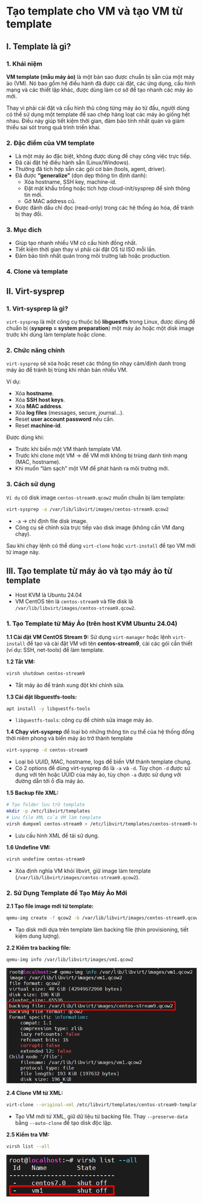 # Tạo template cho VM và tạo VM từ template

## I. Template là gì?

### 1. Khái niệm

**VM template (mẫu máy ảo)** là một bản sao được chuẩn bị sẵn của một máy ảo (VM). Nó bao gồm hệ điều hành đã được cài đặt, các ứng dụng, cấu hình mạng và các thiết lập khác, được dùng làm cơ sở để tạo nhanh các máy ảo mới.

Thay vì phải cài đặt và cấu hình thủ công từng máy ảo từ đầu, người dùng có thể sử dụng một template để sao chép hàng loạt các máy ảo giống hệt nhau. Điều này giúp tiết kiệm thời gian, đảm bảo tính nhất quán và giảm thiểu sai sót trong quá trình triển khai.

### 2. Đặc điểm của VM template

- Là một máy ảo đặc biệt, không được dùng để chạy công việc trực tiếp.
- Đã cài đặt hệ điều hành sẵn (Linux/Windows).
- Thường đã tích hợp sẵn các gói cơ bản (tools, agent, driver).
- Đã được **“generalize”** (dọn dẹp thông tin định danh):
  - Xóa hostname, SSH key, machine-id.
  - Đặt mật khẩu trống hoặc tích hợp cloud-init/sysprep để sinh thông tin mới.
  - Gỡ MAC address cũ.
- Được đánh dấu chỉ đọc (read-only) trong các hệ thống ảo hóa, để tránh bị thay đổi.

### 3. Mục đích

- Giúp tạo nhanh nhiều VM có cấu hình đồng nhất.
- Tiết kiệm thời gian thay vì phải cài đặt OS từ ISO mỗi lần.
- Đảm bảo tính nhất quán trong môi trường lab hoặc production.

### 4. Clone và template

## II. Virt-sysprep

### 1. Virt-sysprep là gì?

`virt-sysprep` là một công cụ thuộc bộ **libguestfs** trong Linux, được dùng để chuẩn bị (**sysprep = system preparation**) một máy ảo hoặc một disk image trước khi dùng làm template hoặc clone.

### 2. Chức năng chính

`virt-sysprep` sẽ xóa hoặc reset các thông tin nhạy cảm/định danh trong máy ảo để tránh bị trùng khi nhân bản nhiều VM.

Ví dụ:

- Xóa **hostname**.
- Xóa **SSH host keys**.
- Xóa **MAC address**.
- Xóa **log files** (messages, secure, journal...).
- Reset **user account password** nếu cần.
- Reset **machine-id**.

Được dùng khi:

- Trước khi biến một VM thành template VM.
- Trước khi clone một VM → để VM mới không bị trùng danh tính mạng (MAC, hostname).
- Khi muốn “làm sạch” một VM để phát hành ra môi trường mới.

### 3. Cách sử dụng

`Ví dụ` có disk image `centos-stream9.qcow2` muốn chuẩn bị làm template:

```bash
virt-sysprep -a /var/lib/libvirt/images/centos-stream9.qcow2
```

- `-a` → chỉ định file disk image.
- Công cụ sẽ chỉnh sửa trực tiếp vào disk image (không cần VM đang chạy).

Sau khi chạy lệnh có thể dùng `virt-clone` hoặc `virt-install` để tạo VM mới từ image này.

## III. Tạo template từ máy ảo và tạo máy ảo từ template

- Host KVM là Ubuntu 24.04
- VM CentOS tên là `centos-stream9` và file disk là `/var/lib/libvirt/images/centos-stream9.qcow2`.

### 1. Tạo Template từ Máy Ảo (trên host KVM Ubuntu 24.04)

**1.1 Cài đặt VM CentOS Stream 9:** Sử dụng `virt-manager` hoặc lệnh `virt-install` để tạo và cài đặt VM với tên **centos-stream9**, cài các gói cần thiết (ví dụ: SSH, net-tools) để làm template.

**1.2 Tắt VM:**

```bash
virsh shutdown centos-stream9
```

- Tắt máy ảo để tránh xung đột khi chỉnh sửa.

**1.3 Cài đặt libguestfs-tools:**

```bash
apt install -y libguestfs-tools
```

- `libguestfs-tools`: công cụ để chỉnh sửa image máy ảo.

**1.4 Chạy virt-sysprep** để loại bỏ những thông tin cụ thể của hệ thống đồng thời niêm phong và biến máy ảo trở thành template

```bash
virt-sysprep -d centos-stream9
```

- Loại bỏ UUID, MAC, hostname, logs để biến VM thành template chung.
- Có 2 options để dùng virt-sysprep đó là `-a` và `-d`. Tùy chọn `-d` được sử dụng với tên hoặc UUID của máy ảo, tùy chọn `-a` được sử dụng với đường dẫn tới ổ đĩa máy ảo.

**1.5 Backup file XML:**

```bash
# Tạo folder lưu trữ template
mkdir -p /etc/libvirt/templates
# Lưu file XML của VM làm template
virsh dumpxml centos-stream9 > /etc/libvirt/templates/centos-stream9-template.xml
```

- Lưu cấu hình XML để tái sử dụng.

**1.6 Undefine VM:**

```bash
virsh undefine centos-stream9
```

- Xóa định nghĩa VM khỏi libvirt, giữ image làm template (`/var/lib/libvirt/images/centos-stream9.qcow2`).

### 2. Sử Dụng Template để Tạo Máy Ảo Mới

**2.1 Tạo file image mới từ template:**

```bash
qemu-img create -f qcow2 -b /var/lib/libvirt/images/centos-stream9.qcow2 -F qcow2 /var/lib/libvirt/images/vm1.qcow2
```

- Tạo disk mới dựa trên template làm backing file (thin provisioning, tiết kiệm dung lượng).

**2.2 Kiểm tra backing file:**

```bash
qemu-img info /var/lib/libvirt/images/vm1.qcow2
```

![check backing file](images/check_backing_file.png)

**2.4 Clone VM từ XML:**

```bash
virt-clone --original-xml /etc/libvirt/templates/centos-stream9-template.xml --file /var/lib/libvirt/images/vm1.qcow2 --name vm1 --preserve-data
```

- Tạo VM mới từ XML, giữ dữ liệu từ backing file. Thay `--preserve-data` bằng `--auto-clone` để tạo disk độc lập.

**2.5 Kiểm tra VM:**

```bash
virsh list --all
```

![check vm](images/check_vm.png)
